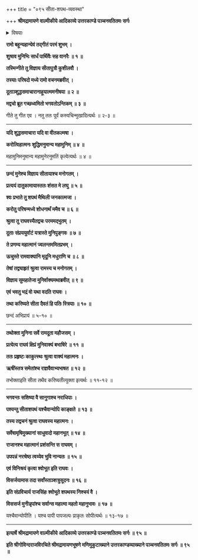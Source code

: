 +++
title = "०९५ सीता-शपथ-व्यवस्था"

+++
**श्रीमद्रामायणे वाल्मीकीये आदिकाव्ये उत्तरकाण्डे पञ्चनवतितमः सर्गः**


<details><summary>विषयाः</summary>

बहु-कालं सभा-मध्ये कुश-लव-गीत-रामायणं श्रुतवता रामेण  
रामायण-वचनाद् एव कुश-लवयोः सीता-सुतत्व-विज्ञानम् ॥ १ ॥  
तथा प्रत्ययोत्पादनेन  
लोकापवादापनोदन-पूर्वकं  
निज-शुद्धि--प्रख्यापनाय शपथ-करणे  
सीता-भावावगमाय  
वाल्मीकिं प्रति दूत-प्रेषणम् ॥ २ ॥  
दूत-मुखाच् छपथ-करणे  
सीताङ्गीकरण-श्रवण-हृष्टेन रामेण  
सकल-सभास्तारान्+++(=??)+++ प्रति परेद्युः प्रभाते  
प्रवर्तिष्यमाण-सीता-शपथ-दर्शन--प्रार्थना-पूर्वकं तेषां विसर्जनम् ॥ ३ ॥
</details>


**रामो बहून्यहान्येवं तद्गीतं परमं शुभम् ।**

**शुश्राव मुनिभिः सार्धं पार्थिवैः सह वानरैः ॥ १ ॥**

**तस्मिन्गीते तु विज्ञाय सीतापुत्रौ कुशीलवौ ।**

**तस्याः परिषदो मध्ये रामो वचनमब्रवीत् ।**

**दूताञ्शुद्धसमाचारानाहूयात्ममनीषया ॥ २ ॥**

**मद्वचो ब्रूत गच्छध्वमितो भगवतोऽन्तिकम् ॥ ३ ॥**

गीते तु गीत एव । नतु ततः पूर्वं कस्यचिन्मुखादित्यर्थः ॥ २-३ ॥

****

**यदि शुद्धसमाचारा यदि वा वीतकल्मषा ।**

**करोत्विहात्मनः शुद्धिमनुमान्य महामुनिम् ॥ ४ ॥**

महामुनिमनुमान्य महामुनेरनुमतिं कृत्वेत्यर्थः ॥ ४ ॥

****

**छन्दं मुनेश्च विज्ञाय सीतायाश्च मनोगतम् ।**

**प्रत्ययं दातुकामायास्ततः शंसत मे लघु ॥ ५ ॥**

**श्वः प्रभाते तु शपथं मैथिली जनकात्मजा ।**

**करोतु परिषन्मध्ये शोधनार्थं ममैव च ॥ ६ ॥**

**श्रुत्वा तु राघवस्यैतद्वचः परममद्भुतम् ।**

**दूताः संप्रययुर्वाटं यत्रास्ते मुनिपुङ्गवः ॥ ७ ॥**

**ते प्रणम्य महात्मानं ज्वलन्तममितप्रभम् ।**

**ऊचुस्ते रामवाक्यानि मृदूनि मधुराणि च ॥ ८ ॥**

**तेषां तद्व्याहृतं श्रुत्वा रामस्य च मनोगतम् ।**

**विज्ञाय सुमहातेजा मुनिर्वाक्यमथाब्रवीत् ॥ ९ ॥**

**एवं भवतु भद्रं वो यथा वदति राघवः ।**

**तथा करिष्यते सीता दैवतं हि पतिः स्त्रियाः ॥ १० ॥**

छन्दं अभिप्रायं ॥ ५-१० ॥

****

**तथोक्ता मुनिना सर्वे रामदूता महौजसम् ।**

**प्रत्येत्य राघवं क्षिप्रं मुनिवाक्यं बभाषिरे ॥ ११ ॥**

**ततः प्रहृष्टः काकुत्स्थः श्रुत्वा वाक्यं महात्मनः ।**

**ऋषींस्तत्र समेतांश्च राज्ञवैवाभ्यभाषत ॥ १२ ॥**

तभोक्ताइति सीता तथैव करिष्यतीत्युक्ता इत्यर्थः ॥ ११-१२ ॥

****

**भगवन्तः सशिष्या वै सानुगाश्च नराधिपाः ।**

**पश्यन्तु सीताशपथं यश्चैवान्योपि काङ्क्षते ॥ १३ ॥**

**तस्य तद्वचनं श्रुत्वा राघवस्य महात्मनः ।**

**सर्वेषामृषिमुख्यानां साधुवादो महानभूत् ॥ १४ ॥**

**राजानश्च महात्मानं प्रशंसन्ति स राघवम् ।**

**उपपन्नं नरश्रेष्ठ त्वय्येव भुवि नान्यतः ॥ १५ ॥**

**एवं विनिश्रयं कृत्वा श्वोभूत इति राघवः ।**

**विसर्जयामास तदा सर्वांस्ताञ्शत्रुसूदनः ॥ १६ ॥**

**इति संप्रविचार्य राजसिंहः श्वोभूते शपथस्य निश्चयं वै ।**

**विससर्ज मुनीन्नृपांश्च सर्वान्स महात्मा महतो महानुभावः ॥ १७ ॥**

यश्चैवान्योपीति । यश्च पापी पापजल्पः प्राकृतः सोपीत्यर्थः ॥ १३-१७ ॥

****

**इत्यार्षे श्रीमद्रामायणे वाल्मीकीये आदिकाव्ये उत्तरकाण्डे पञ्चनवतितमः सर्गः ॥ ९५ ॥**

**इति श्रीगोविन्दराजविरचिते श्रीमद्रामायणभूषणे मणिमुकुटाख्याने उत्तरकाण्डव्याख्याने पञ्चनवतितमः सर्गः ॥ ९५ ॥**
